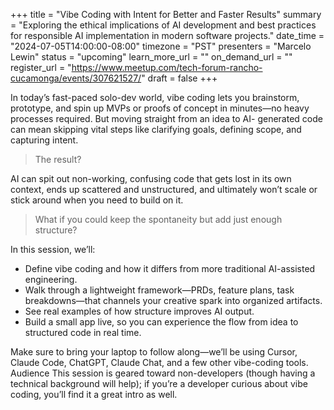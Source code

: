 +++
title = "Vibe Coding with Intent for Better and Faster Results"
summary = "Exploring the ethical implications of AI development and best practices for responsible AI implementation in modern software projects."
date_time = "2024-07-05T14:00:00-08:00"
timezone = "PST"
presenters = "Marcelo Lewin"
status = "upcoming"
learn_more_url = ""
on_demand_url = ""
register_url = "https://www.meetup.com/tech-forum-rancho-cucamonga/events/307621527/"
draft = false
+++

In today’s fast-paced solo-dev world, vibe coding lets you brainstorm, prototype, and spin up MVPs or
proofs of concept in minutes—no heavy processes required. But moving straight from an idea to AI-
generated code can mean skipping vital steps like clarifying goals, defining scope, and capturing intent.


> The result? 

AI can spit out non-working, confusing code that gets lost in its own context, ends up scattered
and unstructured, and ultimately won’t scale or stick around when you need to build on it.

> What if you could keep the spontaneity but add just enough structure?

In this session, we’ll:

- Define vibe coding and how it differs from more traditional AI-assisted engineering.
- Walk through a lightweight framework—PRDs, feature plans, task breakdowns—that channels
your creative spark into organized artifacts.
- See real examples of how structure improves AI output.
- Build a small app live, so you can experience the flow from idea to structured code in real time.

Make sure to bring your laptop to follow along—we’ll be using Cursor, Claude Code, ChatGPT, Claude Chat,
and a few other vibe-coding tools.
Audience
This session is geared toward non-developers (though having a technical background will help); if you’re a
developer curious about vibe coding, you’ll find it a great intro as well.
